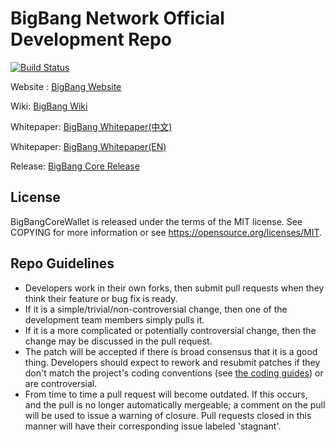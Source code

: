 
# BigBang Network Official Development Repo

[![Build Status](https://travis-ci.com/bigbangcore/BigBang.svg?branch=master)](https://travis-ci.com/bigbangcore/BigBang)

Website : [BigBang Website](https://www.bigbangcore.com)

Wiki: [BigBang Wiki](https://github.com/bigbangcore/BigBang/wiki)

Whitepaper: [BigBang Whitepaper(中文)](https://www.bigbangcore.com/whitepaper/BigBang_Technical_WhitePaper.pdf)

Whitepaper: [BigBang Whitepaper(EN)](https://www.bigbangcore.com/whitepaper/BigBang_Technical_WhitePaper_EN.pdf)

Release: [BigBang Core Release](https://github.com/bigbangcore/BigBang/releases)

## License

BigBangCoreWallet is released under the terms of the MIT license. See COPYING for more information or see <https://opensource.org/licenses/MIT>.

## Repo Guidelines

* Developers work in their own forks, then submit pull requests when they think their feature or bug fix is ready.
* If it is a simple/trivial/non-controversial change, then one of the development team members simply pulls it.
* If it is a more complicated or potentially controversial change, then the change may be discussed in the pull request.
* The patch will be accepted if there is broad consensus that it is a good thing. Developers should expect to rework and resubmit patches if they don't match the project's coding conventions (see [the coding guides](https://github.com/bigbangcore/BigBang/wiki/BigBang-Open-source-Style-Guides)) or are controversial.
* From time to time a pull request will become outdated. If this occurs, and the pull is no longer automatically mergeable; a comment on the pull will be used to issue a warning of closure.  Pull requests closed in this manner will have their corresponding issue labeled 'stagnant'.
